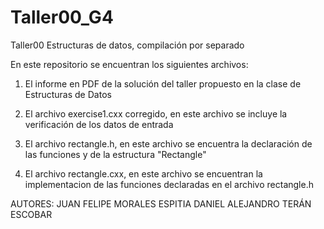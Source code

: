 # Taller00_G4
Taller00 Estructuras de datos, compilación por separado 

En este repositorio se encuentran los siguientes archivos:

1. El informe en PDF de la solución del taller propuesto en la clase de Estructuras de Datos

2. El archivo exercise1.cxx corregido, en este archivo se incluye la verificación de los datos de entrada

3. El archivo rectangle.h, en este archivo se encuentra la declaración de las funciones y de la estructura "Rectangle"

4. El archivo rectangle.cxx, en este archivo se encuentran la implementacion de las funciones declaradas en el archivo rectangle.h

AUTORES: 
JUAN FELIPE MORALES ESPITIA
DANIEL ALEJANDRO TERÁN ESCOBAR

